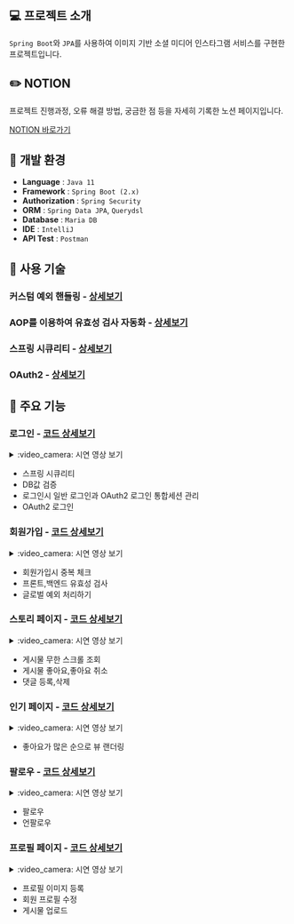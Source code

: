 ## :computer: 프로젝트 소개
`Spring Boot`와 `JPA`를 사용하여 이미지 기반 소셜 미디어 인스타그램 서비스를 구현한 프로젝트입니다.

## :pencil2: NOTION
프로젝트 진행과정, 오류 해결 방법, 궁금한 점 등을 자세히 기록한 노션 페이지입니다.

[NOTION 바로가기](https://www.notion.so/83bfdf81e7dd411881f3ab37a3e8a27f?v=1e7b082fe56f40d1af3ab8846e08ccdc&pvs=4)


## :low_brightness: 개발 환경
- **Language** : `Java 11`
- **Framework** : `Spring Boot (2.x)`
- **Authorization** : `Spring Security`
- **ORM** : `Spring Data JPA`, `Querydsl`
- **Database** : `Maria DB`
- **IDE** : `IntelliJ`
- **API Test** : `Postman`


## :mag_right: 사용 기술

### 커스텀 예외 핸들링 - [상세보기](https://github.com/jolocal/SpringBoot_localgram/wiki/%5B%EC%82%AC%EC%9A%A9%EA%B8%B0%EC%88%A0%5D-%EC%BB%A4%EC%8A%A4%ED%85%80-%EC%98%88%EC%99%B8-%ED%95%B8%EB%93%A4%EB%A7%81)
### AOP를 이용하여 유효성 검사 자동화 - [상세보기](https://github.com/jolocal/SpringBoot_localgram/wiki/%5B%EC%82%AC%EC%9A%A9%EA%B8%B0%EC%88%A0%5D-AOP%EB%A5%BC-%EC%9D%B4%EC%9A%A9%ED%95%98%EC%97%AC-%EC%9C%A0%ED%9A%A8%EC%84%B1-%EA%B2%80%EC%82%AC-%EC%9E%90%EB%8F%99%ED%99%94)
### 스프링 시큐리티 - [상세보기](https://github.com/jolocal/SpringBoot_localgram/wiki/%5B%EC%82%AC%EC%9A%A9%EA%B8%B0%EC%88%A0%5D-%EC%8A%A4%ED%94%84%EB%A7%81-%EC%8B%9C%ED%81%90%EB%A6%AC%ED%8B%B0)
### OAuth2 - [상세보기](https://github.com/jolocal/SpringBoot_localgram/wiki/%5B%EC%82%AC%EC%9A%A9%EA%B8%B0%EC%88%A0%5D-OAuth2)


## :pushpin: 주요 기능

### 로그인 - [코드 상세보기](https://github.com/jolocal/SpringBoot_localgram/wiki/%5B%EC%A3%BC%EC%9A%94%EA%B8%B0%EB%8A%A5%5D-%EB%A1%9C%EA%B7%B8%EC%9D%B8)

<details>
<summary> :video_camera: 시연 영상 보기</summary>
<p align="center">
  <img src="https://github.com/jolocal/SpringBoot_localgram/assets/129312146/bc605a94-e2d6-418a-90f9-34112f7ea17e">
</p>

<p align="center">
  <img src="https://github.com/jolocal/SpringBoot_localgram/assets/129312146/7e72dfcd-04d2-487c-9f36-fe1615231667">
</p>
</details>

- 스프링 시큐리티
- DB값 검증
- 로그인시 일반 로그인과 OAuth2 로그인 통합세션 관리
- OAuth2 로그인

### 회원가입 - [코드 상세보기](https://github.com/jolocal/SpringBoot_localgram/wiki/%5B%EC%A3%BC%EC%9A%94%EA%B8%B0%EB%8A%A5%5D-%ED%9A%8C%EC%9B%90%EA%B0%80%EC%9E%85#computer-%EC%8B%9C%EC%97%B0%EC%98%81%EC%83%81)

<details>
<summary> :video_camera: 시연 영상 보기</summary>
<p align="center">
  <img src="https://github.com/jolocal/SpringBoot_localgram/assets/129312146/0f2863b8-ae45-4400-b4eb-9ee27fa827f5">
</p>
</details>

- 회원가입시 중복 체크
- 프론트,백엔드 유효성 검사
- 글로벌 예외 처리하기


### 스토리 페이지 - [코드 상세보기](https://github.com/jolocal/SpringBoot_localgram/wiki/%5B%EC%A3%BC%EC%9A%94%EA%B8%B0%EB%8A%A5%5D-%EC%8A%A4%ED%86%A0%EB%A6%AC-%ED%8E%98%EC%9D%B4%EC%A7%80)

<details>
<summary> :video_camera: 시연 영상 보기</summary>
<p align="center">
  <img src="https://github.com/jolocal/SpringBoot_localgram/assets/129312146/d9e08b0d-e20a-4b4a-a47e-c8c5ddba531c">
</p>
</details>

- 게시물 무한 스크롤 조회
- 게시물 좋아요,좋아요 취소
- 댓글 등록,삭제

### 인기 페이지 - [코드 상세보기](https://github.com/jolocal/SpringBoot_localgram/wiki/%5B%EC%A3%BC%EC%9A%94%EA%B8%B0%EB%8A%A5%5D-%EC%9D%B8%EA%B8%B0%ED%8E%98%EC%9D%B4%EC%A7%80)

<details>
<summary> :video_camera: 시연 영상 보기</summary>
<p align="center">
  <img src="https://github.com/jolocal/SpringBoot_localgram/assets/129312146/cb624c43-f97e-4a1c-8e26-982966d29878">
</p>
</details>

- 좋아요가 많은 순으로 뷰 랜더링

### 팔로우 - [코드 상세보기](https://github.com/jolocal/SpringBoot_localgram/wiki/%5B%EC%A3%BC%EC%9A%94%EA%B8%B0%EB%8A%A5%5D-%ED%8C%94%EB%A1%9C%EC%9A%B0)

<details>
<summary> :video_camera: 시연 영상 보기</summary>
<p align="center">
  <img src="https://github.com/jolocal/SpringBoot_localgram/assets/129312146/4867385b-e5cd-48c0-a354-998db98748d9">
</p>
</details>

- 팔로우
- 언팔로우


### 프로필 페이지 - [코드 상세보기](https://github.com/jolocal/SpringBoot_localgram/wiki/%5B%EC%A3%BC%EC%9A%94%EA%B8%B0%EB%8A%A5%5D-%ED%94%84%EB%A1%9C%ED%95%84%ED%8E%98%EC%9D%B4%EC%A7%80)

<details>
<summary> :video_camera: 시연 영상 보기</summary>
<p align="center">
  <p>프로필 이미지 등록</p>
  <img src="https://github.com/jolocal/SpringBoot_localgram/assets/129312146/87b215b2-7c50-43eb-9a58-1ce67e6cbe12">
</p>

<p align="center">
  <p>회원 프로필 수정</p>
  <img src="https://github.com/jolocal/SpringBoot_localgram/assets/129312146/d542010f-2eb9-45a0-9042-ea435bd1c902">
</p>
</details>

- 프로필 이미지 등록
- 회원 프로필 수정
- 게시물 업로드

